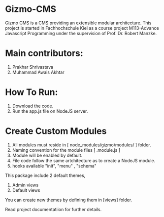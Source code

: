 Gizmo-CMS
=========

Gizmo CMS is a CMS providing an extensible modular architecture. This project is started in Fachhochschule Kiel as a course project M113-Advance Javascript Programming under the supervision of Prof. Dr. Robert Manzke.

Main contributors:
==================
1. Prakhar Shrivastava
2. Muhammad Awais Akhtar

How To Run:
========

1. Download the code.
2. Run the app.js file on NodeJS server.


Create Custom Modules
=====================
1. All modules must reside in [ node_modules/gizmo/modules/ ] folder.
2. Naming convention for the module files [ <module name>.module.js ]
3. Module will be enabled by default.
4. File code follow the same artchitecture as to create a NodeJS module.
5. hooks available "init", "menu" , "schema"

This package include 2 default themes, 
1. Admin views 
2. Default views

You can create new themes by defining them in [views] folder.

Read project documentatiion for further details.
